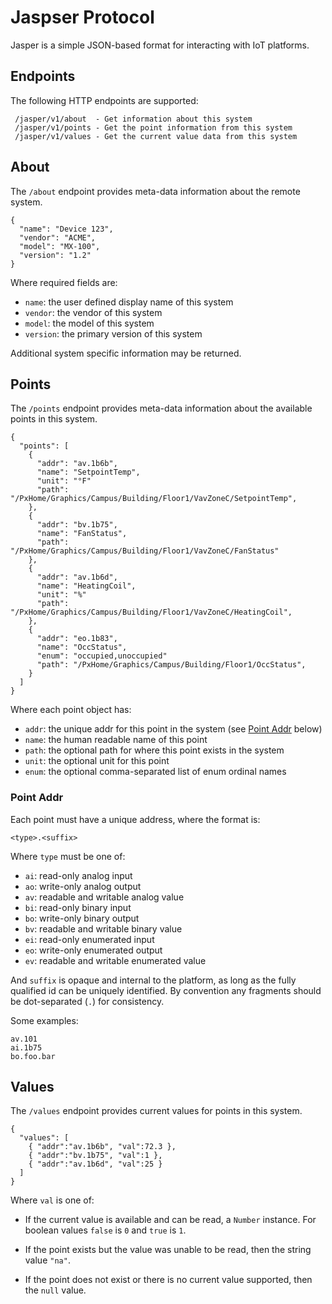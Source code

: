 # Jaspser Protocol

Jasper is a simple JSON-based format for interacting with IoT platforms.

## Endpoints

The following HTTP endpoints are supported:

     /jasper/v1/about  - Get information about this system
     /jasper/v1/points - Get the point information from this system
     /jasper/v1/values - Get the current value data from this system

## About

The `/about` endpoint provides meta-data information about the remote system.

    {
      "name": "Device 123",
      "vendor": "ACME",
      "model": "MX-100",
      "version": "1.2"
    }

Where required fields are:

  * `name`:    the user defined display name of this system
  * `vendor`:  the vendor of this system
  * `model`:   the model of this system
  * `version`: the primary version of this system

Additional system specific information may be returned.

## Points

The `/points` endpoint provides meta-data information about the available
points in this system.

    {
      "points": [
        {
          "addr": "av.1b6b",
          "name": "SetpointTemp",
          "unit": "°F"
          "path": "/PxHome/Graphics/Campus/Building/Floor1/VavZoneC/SetpointTemp",
        },
        {
          "addr": "bv.1b75",
          "name": "FanStatus",
          "path": "/PxHome/Graphics/Campus/Building/Floor1/VavZoneC/FanStatus"
        },
        {
          "addr": "av.1b6d",
          "name": "HeatingCoil",
          "unit": "%"
          "path": "/PxHome/Graphics/Campus/Building/Floor1/VavZoneC/HeatingCoil",
        },
        {
          "addr": "eo.1b83",
          "name": "OccStatus",
          "enum": "occupied,unoccupied"
          "path": "/PxHome/Graphics/Campus/Building/Floor1/OccStatus",
        }
      ]
    }

Where each point object has:

  * `addr`: the unique addr for this point in the system (see [Point Addr](#point-addr) below)
  * `name`: the human readable name of this point
  * `path`: the optional path for where this point exists in the system
  * `unit`: the optional unit for this point
  * `enum`: the optional comma-separated list of enum ordinal names

### Point Addr

Each point must have a unique address, where the format is:

    <type>.<suffix>

Where `type` must be one of:

  * `ai`: read-only analog input
  * `ao`: write-only analog output
  * `av`: readable and writable analog value
  * `bi`: read-only binary input
  * `bo`: write-only binary output
  * `bv`: readable and writable binary value
  * `ei`: read-only enumerated input
  * `eo`: write-only enumerated output
  * `ev`: readable and writable enumerated value

And `suffix` is opaque and internal to the platform, as long as the fully
qualified id can be uniquely identified. By convention any fragments should
be dot-separated (`.`) for consistency.

Some examples:

    av.101
    ai.1b75
    bo.foo.bar

## Values

The `/values` endpoint provides current values for points in this system.

    {
      "values": [
        { "addr":"av.1b6b", "val":72.3 },
        { "addr":"bv.1b75", "val":1 },
        { "addr":"av.1b6d", "val":25 }
      ]
    }

Where `val` is one of:

  * If the current value is available and can be read, a `Number` instance.
    For boolean values `false` is `0` and `true` is `1`.

  * If the point exists but the value was unable to be read, then the string
    value `"na"`.

  * If the point does not exist or there is no current value supported, then
    the `null` value.
